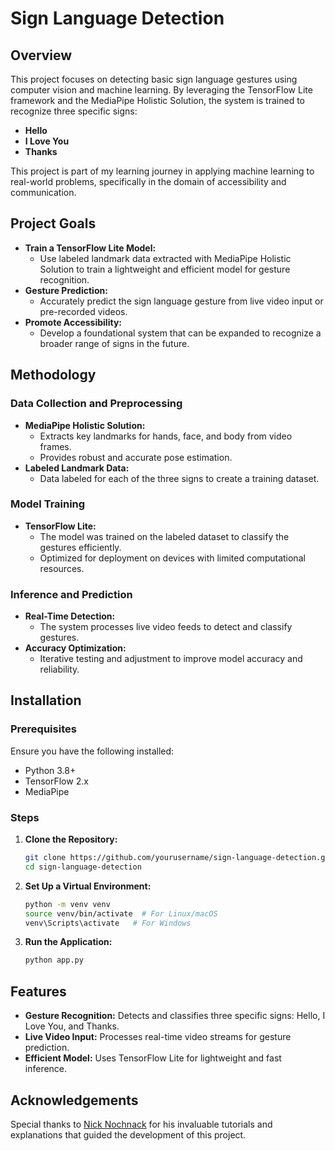 # Sign Language Detection

## Overview
This project focuses on detecting basic sign language gestures using computer vision and machine learning. By leveraging the TensorFlow Lite framework and the MediaPipe Holistic Solution, the system is trained to recognize three specific signs:
- **Hello**
- **I Love You**
- **Thanks**

This project is part of my learning journey in applying machine learning to real-world problems, specifically in the domain of accessibility and communication.

## Project Goals
- **Train a TensorFlow Lite Model:**
  - Use labeled landmark data extracted with MediaPipe Holistic Solution to train a lightweight and efficient model for gesture recognition.
- **Gesture Prediction:**
  - Accurately predict the sign language gesture from live video input or pre-recorded videos.
- **Promote Accessibility:**
  - Develop a foundational system that can be expanded to recognize a broader range of signs in the future.

## Methodology
### Data Collection and Preprocessing
- **MediaPipe Holistic Solution:**
  - Extracts key landmarks for hands, face, and body from video frames.
  - Provides robust and accurate pose estimation.
- **Labeled Landmark Data:**
  - Data labeled for each of the three signs to create a training dataset.

### Model Training
- **TensorFlow Lite:**
  - The model was trained on the labeled dataset to classify the gestures efficiently.
  - Optimized for deployment on devices with limited computational resources.

### Inference and Prediction
- **Real-Time Detection:**
  - The system processes live video feeds to detect and classify gestures.
- **Accuracy Optimization:**
  - Iterative testing and adjustment to improve model accuracy and reliability.

## Installation
### Prerequisites
Ensure you have the following installed:
- Python 3.8+
- TensorFlow 2.x
- MediaPipe

### Steps
1. **Clone the Repository:**
   ```bash
   git clone https://github.com/yourusername/sign-language-detection.git
   cd sign-language-detection
   ```

2. **Set Up a Virtual Environment:**
   ```bash
   python -m venv venv
   source venv/bin/activate  # For Linux/macOS
   venv\Scripts\activate   # For Windows
   ```

3. **Run the Application:**
   ```bash
   python app.py
   ```

## Features
- **Gesture Recognition:** Detects and classifies three specific signs: Hello, I Love You, and Thanks.
- **Live Video Input:** Processes real-time video streams for gesture prediction.
- **Efficient Model:** Uses TensorFlow Lite for lightweight and fast inference.

## Acknowledgements
Special thanks to [Nick Nochnack](https://github.com/nicknochnack) for his invaluable tutorials and explanations that guided the development of this project.


